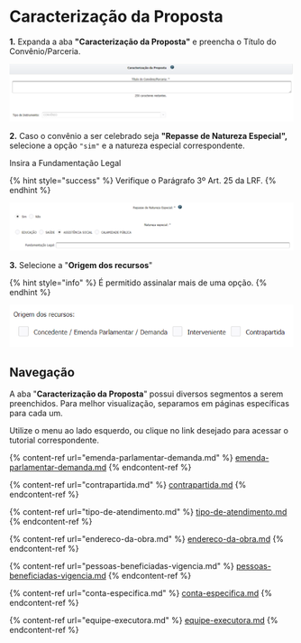# Caracterização da Proposta

**1.** Expanda a aba **"Caracterização da Proposta"** e preencha o Título do Convênio/Parceria.&#x20;

![](<../../../../.gitbook/assets/image (290).png>)

**2.** Caso o convênio a ser celebrado seja **"Repasse de Natureza Especial",** selecione a opção `"sim"` e a natureza especial correspondente.&#x20;

Insira a Fundamentação Legal

{% hint style="success" %}
Verifique o Parágrafo 3º Art. 25 da LRF.
{% endhint %}

![](<../../../../.gitbook/assets/image (28).png>)


**3.** Selecione a "**Origem dos recursos**"

{% hint style="info" %}
É permitido assinalar mais de uma opção.
{% endhint %}

![](<../../../../.gitbook/assets/image (47).png>)

## Navegação

A aba "**Caracterização da Proposta**" possui diversos segmentos a serem preenchidos. Para melhor visualização, separamos em páginas específicas para cada um.&#x20;

Utilize o menu ao lado esquerdo, ou clique no link desejado para acessar o tutorial correspondente.

{% content-ref url="emenda-parlamentar-demanda.md" %}
[emenda-parlamentar-demanda.md](emenda-parlamentar-demanda.md)
{% endcontent-ref %}

{% content-ref url="contrapartida.md" %}
[contrapartida.md](contrapartida.md)
{% endcontent-ref %}

{% content-ref url="tipo-de-atendimento.md" %}
[tipo-de-atendimento.md](tipo-de-atendimento.md)
{% endcontent-ref %}

{% content-ref url="endereco-da-obra.md" %}
[endereco-da-obra.md](endereco-da-obra.md)
{% endcontent-ref %}

{% content-ref url="pessoas-beneficiadas-vigencia.md" %}
[pessoas-beneficiadas-vigencia.md](pessoas-beneficiadas-vigencia.md)
{% endcontent-ref %}

{% content-ref url="conta-especifica.md" %}
[conta-especifica.md](conta-especifica.md)
{% endcontent-ref %}

{% content-ref url="equipe-executora.md" %}
[equipe-executora.md](equipe-executora.md)
{% endcontent-ref %}

